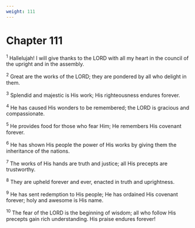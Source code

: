 ```yaml
---
weight: 111
---
```


# Chapter 111

<sup>1</sup> Hallelujah! I will give thanks to the LORD with all my heart in the council of the upright and in the assembly. 

<sup>2</sup> Great are the works of the LORD; they are pondered by all who delight in them. 

<sup>3</sup> Splendid and majestic is His work; His righteousness endures forever. 

<sup>4</sup> He has caused His wonders to be remembered; the LORD is gracious and compassionate. 

<sup>5</sup> He provides food for those who fear Him; He remembers His covenant forever. 

<sup>6</sup> He has shown His people the power of His works by giving them the inheritance of the nations. 

<sup>7</sup> The works of His hands are truth and justice; all His precepts are trustworthy. 

<sup>8</sup> They are upheld forever and ever, enacted in truth and uprightness. 

<sup>9</sup> He has sent redemption to His people; He has ordained His covenant forever; holy and awesome is His name. 

<sup>10</sup> The fear of the LORD is the beginning of wisdom; all who follow His precepts gain rich understanding. His praise endures forever! 


